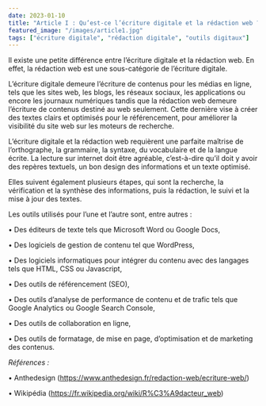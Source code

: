 ```yaml
---
date: 2023-01-10
title: "Article I : Qu’est-ce l’écriture digitale et la rédaction web ? Quels sont les outils utilisés ?"
featured_image: "/images/article1.jpg"
tags: ["écriture digitale", "rédaction digitale", "outils digitaux"]
---
```


Il existe une petite différence entre l’écriture digitale et la rédaction web. En effet, la rédaction web est une sous-catégorie de l’écriture digitale.

L’écriture digitale demeure l’écriture de contenus pour les médias en ligne, tels que les sites web, les blogs, les réseaux sociaux, les applications ou encore les journaux numériques tandis que la rédaction web demeure l’écriture de contenus destiné au web seulement. Cette dernière vise à créer des textes clairs et optimisés pour le référencement, pour améliorer la visibilité du site web sur les moteurs de recherche.

L’écriture digitale et la rédaction web requièrent une parfaite maîtrise de l’orthographe, la grammaire, la syntaxe, du vocabulaire et de la langue écrite. La lecture sur internet doit être agréable, c’est-à-dire qu’il doit y avoir des repères textuels, un bon design des informations et un texte optimisé.

Elles suivent également plusieurs étapes, qui sont la recherche, la vérification et la synthèse des informations, puis la rédaction, le suivi et la mise à jour des textes.

Les outils utilisés pour l’une et l’autre sont, entre autres :

•	Des éditeurs de texte tels que Microsoft Word ou Google Docs,

•	Des logiciels de gestion de contenu tel que WordPress,

•	Des logiciels informatiques pour intégrer du contenu avec des langages tels que HTML, CSS ou Javascript,

•	Des outils de référencement (SEO),

•	Des outils d’analyse de performance de contenu et de trafic tels que Google Analytics ou Google Search Console,

•	Des outils de collaboration en ligne,

•	Des outils de formatage, de mise en page, d’optimisation et de marketing des contenus.

*Références :*

•	Anthedesign (https://www.anthedesign.fr/redaction-web/ecriture-web/)

•	Wikipédia (https://fr.wikipedia.org/wiki/R%C3%A9dacteur_web)
